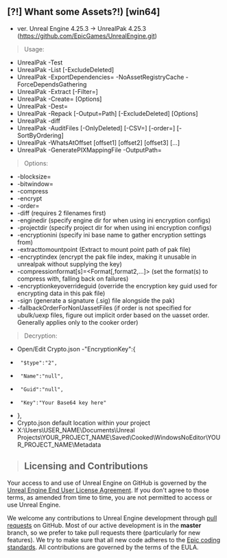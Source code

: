 ## [?!] Whant some Assets?!) [win64]

- ver. Unreal Engine 4.25.3 -> UnrealPak 4.25.3 (https://github.com/EpicGames/UnrealEngine.git)
> Usage:
- UnrealPak <PakFilename> -Test
- UnrealPak <PakFilename> -List [-ExcludeDeleted]
- UnrealPak <PakFilename> <GameUProjectName> <GameFolderName> -ExportDependencies=<OutputFileBase> -NoAssetRegistryCache -ForceDependsGathering
- UnrealPak <PakFilename> -Extract <ExtractDir> [-Filter=<filename>]
- UnrealPak <PakFilename> -Create=<ResponseFile> [Options]
- UnrealPak <PakFilename> -Dest=<MountPoint>
- UnrealPak <PakFilename> -Repack [-Output=Path] [-ExcludeDeleted] [Options]
- UnrealPak <PakFilename1> <PakFilename2> -diff
- UnrealPak <PakFolder> -AuditFiles [-OnlyDeleted] [-CSV=<filename>] [-order=<OrderingFile>] [-SortByOrdering]
- UnrealPak <PakFilename> -WhatsAtOffset [offset1] [offset2] [offset3] [...]
- UnrealPak <PakFolder> -GeneratePIXMappingFile -OutputPath=<Path>

> Options:
- -blocksize=<BlockSize>
- -bitwindow=<BitWindow>
- -compress
- -encrypt
- -order=<OrderingFile>
- -diff (requires 2 filenames first)
- -enginedir (specify engine dir for when using ini encryption configs)
- -projectdir (specify project dir for when using ini encryption configs)
- -encryptionini (specify ini base name to gather encryption settings from)
- -extracttomountpoint (Extract to mount point path of pak file)
- -encryptindex (encrypt the pak file index, making it unusable in unrealpak without supplying the key)
- -compressionformat[s]=<Format[,format2,...]> (set the format(s) to compress with, falling back on failures)
- -encryptionkeyoverrideguid (override the encryption key guid used for encrypting data in this pak file)
- -sign (generate a signature (.sig) file alongside the pak)
- -fallbackOrderForNonUassetFiles (if order is not specified for ubulk/uexp files, figure out implicit order based on the uasset order. Generally applies only to the cooker order)

> Decryption:
- Open/Edit Crypto.json
-"EncryptionKey":{
-      "$type":"2",
-      "Name":"null",
-      "Guid":"null",
-      "Key":"Your Base64 key here"
-  },
- Crypto.json default location within your project
- X:\Users\USER_NAME\Documents\Unreal Projects\YOUR_PROJECT_NAME\Saved\Cooked\WindowsNoEditor\YOUR_PROJECT_NAME\Metadata

> Licensing and Contributions
> ---------------------------

Your access to and use of Unreal Engine on GitHub is governed by the [Unreal Engine End User License Agreement](https://www.unrealengine.com/eula). If you don't agree to those terms, as amended from time to time, you are not permitted to access or use Unreal Engine.

We welcome any contributions to Unreal Engine development through [pull requests](https://github.com/EpicGames/UnrealEngine/pulls/) on GitHub. Most of our active development is in the **master** branch, so we prefer to take pull requests there (particularly for new features). We try to make sure that all new code adheres to the [Epic coding standards](https://docs.unrealengine.com/latest/INT/Programming/Development/CodingStandard/).  All contributions are governed by the terms of the EULA.
